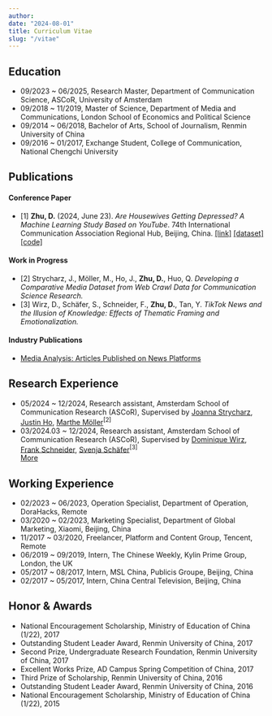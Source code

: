 ```yaml
---
author:
date: "2024-08-01"
title: Curriculum Vitae
slug: "/vitae"
---
```



## Education
- 09/2023 ~ 06/2025, Research Master, Department of Communication Science, ASCoR, University of Amsterdam
- 09/2018 ~ 11/2019, Master of Science, Department of Media and Communications, London School of Economics and Political Science
- 09/2014 ~ 06/2018, Bachelor of Arts, School of Journalism, Renmin University of China
- 09/2016 ~ 01/2017, Exchange Student, College of Communication, National Chengchi University

## Publications

#### Conference Paper
- [1] **Zhu, D.** (2024, June 23). *Are Housewives Getting Depressed? A Machine Learning Study Based on YouTube*. 74th International Communication Association Regional Hub, Beijing, China. [[link]](/housewives) [[dataset]](https://github.com/CeciliaZhu1997/mycode/blob/main/Housewife_data_collection.ipynb?short_path=b32dc21)  [[code]](https://github.com/CeciliaZhu1997/mycode/blob/main/Housewife_data_analysis.ipynb)


#### Work in Progress
- [2] Strycharz, J., Möller, M., Ho, J., **Zhu, D.**, Huo, Q. *Developing a Comparative Media Dataset from Web Crawl Data for Communication Science Research.*<br>
- [3] Wirz, D., Schäfer, S., Schneider, F., **Zhu, D.**, Tan, Y. *TikTok News and the Illusion of Knowledge: Effects of Thematic Framing and Emotionalization.* 

#### Industry Publications
- [Media Analysis: Articles Published on News Platforms](/Articles)

## Research Experience
- 05/2024 ~ 12/2024, Research assistant, Amsterdam School of Communication Research (ASCoR), Supervised by [Joanna Strycharz](https://scholar.google.com/citations?hl=nl&user=JV-KAo4AAAAJ), [Justin Ho](https://scholar.google.com/citations?hl=en&user=EukNVL0AAAAJ&view_op=list_works&sortby=pubdate), [Marthe Möller](https://scholar.google.com/citations?user=rKWov8wAAAAJ&hl=en)<sup>[2]</sup>
- 03/2024.03 ~ 12/2024, Research assistant, Amsterdam School of Communication Research (ASCoR), Supervised by [Dominique Wirz](https://scholar.google.com/citations?hl=de&user=Z1uaZaEAAAAJ&view_op=list_works&sortby=pubdate), [Frank Schneider](https://scholar.google.com/citations?hl=en&user=ev269g0AAAAJ&view_op=list_works&sortby=pubdate), [Svenja Schäfer](https://scholar.google.com/citations?user=r48_ZVMAAAAJ&hl=en)<sup>[3]</sup><br>
[More](/research)

## Working Experience

- 02/2023 ~ 06/2023, Operation Specialist, Department of Operation, DoraHacks, Remote<br>
- 03/2020 ~ 02/2023, Marketing Specialist, Department of Global Marketing, Xiaomi, Beijing, China<br>
- 11/2017 ~ 03/2020, Freelancer, Platform and Content Group, Tencent, Remote<br>
- 06/2019 ~ 09/2019, Intern, The Chinese Weekly, Kylin Prime Group, London, the UK<br>
- 05/2017 ~ 08/2017, Intern, MSL China, Publicis Groupe, Beijing, China<br>
- 02/2017 ~ 05/2017, Intern, China Central Television, Beijing, China<br>

## Honor & Awards
- National Encouragement Scholarship, Ministry of Education of China (1/22), 2017<br>
- Outstanding Student Leader Award, Renmin University of China, 2017<br>
- Second Prize, Undergraduate Research Foundation, Renmin University of China, 2017<br>
- Excellent Works Prize, AD Campus Spring Competition of China, 2017<br>
- Third Prize of Scholarship, Renmin University of China, 2016<br>
- Outstanding Student Leader Award, Renmin University of China, 2016<br>
- National Encouragement Scholarship, Ministry of Education of China (1/22), 2015<br>


